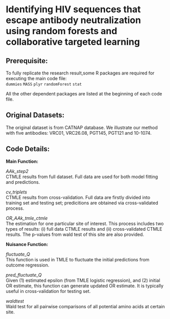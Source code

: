 # Identifying HIV sequences that escape antibody neutralization using random forests and collaborative targeted learning

## Prerequisite:
To fully replicate the research result,some R packages are required for executing the main code file:   
`dummies`
`MASS`
`plyr`
`randomForest`
`stat`

All the other dependent packages are listed at the beginning of each code file.

## Original Datasets:

The original dataset is from CATNAP database. We illustrate our method with five antibodies: VRC01, VRC26.08, PGT145, PGT121 and 10-1074.


## Code Details: 

**Main Function:** 

*AAk_step2*\
CTMLE results from full dataset. Full data are used for both model fitting and predictions.

*cv_triplets*\
CTMLE results from cross-validation. Full data are firstly divided into training set and testing set; predicitions are obtained via cross-validated process.


*OR_AAk_tmle_ctmle*\
The estimation for one particular site of interest. This process includes two types of results: (i) full data CTMLE results and (ii) cross-validated CTMLE results. The p-values from wald test of this site are also provided.



**Nuisance Function:** 

*fluctuate_Q*\
This function is used in TMLE to fluctuate the initial predictions from outcome regression.


*pred_fluctuate_Q*\
Given (1) estimated epsilon (from TMLE logistic regression), and (2) initial OR estimate, this function can generate updated OR estimate. It is typically useful in cross-validation for testing set. 


*waldtest*\
Wald test for all pairwise comparisons of all potential amino acids at certain site.